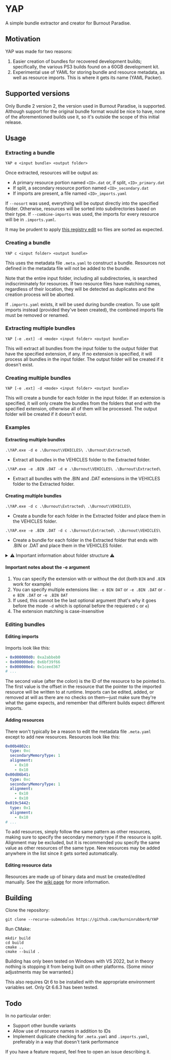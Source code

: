 # YAP
A simple bundle extractor and creator for Burnout Paradise.

## Motivation
YAP was made for two reasons:
1. Easier creation of bundles for recovered development builds; specifically, the various PS3 builds found on a 60GB development kit.
2. Experimental use of YAML for storing bundle and resource metadata, as well as resource imports. This is where it gets its name (YAML Packer).

## Supported versions
Only Bundle 2 version 2, the version used in Burnout Paradise, is supported. Although support for the original bundle format would be nice to have, none of the aforementioned builds use it, so it's outside the scope of this initial release.

## Usage
### Extracting a bundle
```
YAP e <input bundle> <output folder>
```

Once extracted, resources will be output as:
* A primary resource portion named `<ID>.dat` or, if split, `<ID>_primary.dat`
* If split, a secondary resource portion named `<ID>_secondary.dat`
* If imports are present, a file named `<ID>_imports.yaml`

If `--nosort` was used, everything will be output directly into the specified folder. Otherwise, resources will be sorted into subdirectories based on their type.
If `--combine-imports` was used, the imports for every resource will be in `.imports.yaml`.

It may be prudent to apply [this registry edit](https://superuser.com/a/1765437) so files are sorted as expected.

### Creating a bundle
```
YAP c <input folder> <output bundle>
```

This uses the metadata file `.meta.yaml` to construct a bundle. Resources not defined in the metadata file will not be added to the bundle.

Note that the entire input folder, including all subdirectories, is searched indiscriminately for resources. If two resource files have matching names, regardless of their location, they will be detected as duplicates and the creation process will be aborted.

If `.imports.yaml` exists, it will be used during bundle creation. To use split imports instead (provided they've been created), the combined imports file must be removed or renamed.

### Extracting multiple bundles
```
YAP [-e .ext] -d <mode> <input folder> <output bundle>
```
This will extract all bundles from the input folder to the output folder that have the specified extension, if any. If no extension is specified, it will process all bundles in the input folder. The output folder will be created if it doesn't exist.

### Creating multiple bundles
```
YAP [-e .ext] -d <mode> <input folder> <output bundle>
```
This will create a bundle for each folder in the input folder. If an extension is specified, it will only create the bundles from the folders that end with the specified extension, otherwise all of them will be processed. The output folder will be created if it doesn't exist.

### Examples
#### Extracting multiple bundles
```
.\YAP.exe -d e .\Burnout\VEHICLES\ .\Burnout\Extracted\
```
* Extract all bundles in the VEHICLES folder to the Extracted folder.

```
.\YAP.exe -e .BIN .DAT -d e .\Burnout\VEHICLES\ .\Burnout\Extracted\
```
* Extract all bundles with the .BIN and .DAT extensions in the VEHICLES folder to the Extracted folder.

#### Creating multiple bundles
```
.\YAP.exe -d c .\Burnout\Extracted\ .\Burnout\VEHICLES\
```
* Create a bundle for each folder in the Extracted folder and place them in the VEHICLES folder.

```
.\YAP.exe -e .BIN .DAT -d c .\Burnout\Extracted\ .\Burnout\VEHICLES\
```
* Create a bundle for each folder in the Extracted folder that ends with .BIN or .DAT and place them in the VEHICLES folder.

<details>
<summary>⚠️ Important information about folder structure ⚠️</summary>
 The subfolders need to be named with the name of the original bundle and the structure needs to be like this:

  ```yaml
  Burnout
  ├── Extracted
  │   ├── VEHICLES
  │   │   ├── VEH_PUSMC02_BIN --> The name of the original bundle was VEH_PUSMC02.BIN
  │   │   │   ├── .meta.yaml
  │   │   │   ├── ...
  ```
  So it is recommended to only use this on folders where you extracted a bundle using the `-d e` argument to avoid issues.
</details>

#### Important notes about the -e argument
1. You can specify the extension with or without the dot (both `BIN` and `.BIN` work for example)
2. You can specify multiple extensions like: `-e BIN DAT` or `-e .BIN .DAT` or `-e BIN .DAT` or `-e .BIN DAT`
3. If used, this cannot be the last optional argument (that's why it goes before the mode `-d` which is optional before the requiered `c` or `e`)
4. The extension matching is case-insensitive

### Editing bundles
#### Editing imports
Imports look like this:
```yaml
- 0x000000d0: 0xa2abbeb0
- 0x000000e0: 0x6bf39f66
- 0x000000e4: 0x1ceed367
# ...
```

The second value (after the colon) is the ID of the resource to be pointed to. The first value is the offset in the resource that the pointer to the imported resource will be written to at runtime. Imports can be edited, added, or removed at will as there are no checks on them—just make sure they're what the game expects, and remember that different builds expect different imports.

#### Adding resources
There won't typically be a reason to edit the metadata file `.meta.yaml` except to add new resources. Resources look like this:
```yaml
0x00b4802c:
  type: 0xc
  secondaryMemoryType: 1
  alignment:
    - 0x10
    - 0x10
0x00d86b41:
  type: 0xc
  secondaryMemoryType: 1
  alignment:
    - 0x10
    - 0x10
0x019c5442:
  type: 0x1
  alignment:
    - 0x10
# ...
```

To add resources, simply follow the same pattern as other resources, making sure to specify the secondary memory type if the resource is split. Alignment may be excluded, but it is recommended you specify the same value as other resources of the same type. New resources may be added anywhere in the list since it gets sorted automatically.

#### Editing resource data
Resources are made up of binary data and must be created/edited manually. See the [wiki page](https://burnout.wiki/wiki/Resource_Types) for more information.

## Building
Clone the repository:
```
git clone --recurse-submodules https://github.com/burninrubber0/YAP
```

Run CMake:
```
mkdir build
cd build
cmake ..
cmake --build .
```

Building has only been tested on Windows with VS 2022, but in theory nothing is stopping it from being built on other platforms. (Some minor adjustments may be warranted.)

This also requires Qt 6 to be installed with the appropriate environment variables set. Only Qt 6.6.3 has been tested.

## Todo
In no particular order:
* Support other bundle variants
* Allow use of resource names in addition to IDs
* Implement duplicate checking for `.meta.yaml` and `.imports.yaml`, preferably in a way that doesn't tank performance

If you have a feature request, feel free to open an issue describing it.
